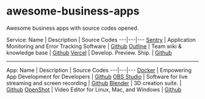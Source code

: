 # awesome-business-apps
Awesome business apps with source codes opened.

Service:
Name | Description | Source Codes
---|---|---
[Sentry](https://sentry.io/) | Application Monitoring and Error Tracking Software | [Github](https://github.com/getsentry/sentry)
[Outline](https://www.getoutline.com/) | Team wiki & knowledge base | [Github](https://github.com/outline/outline)
[Vercel](https://vercel.com/) | Develop. Preview. Ship. |  [Github](https://github.com/zeit)

---

App:
Name | Description | Source Codes
---|---|---
[Docker](https://www.docker.com/) | Empowering App Development for Developers | [Github](https://github.com/docker)
[OBS Studio](https://obsproject.com/) | Software for live streaming and screen recording | [Github](https://github.com/obsproject/obs-studio)
[Blender](https://www.blender.org/) | 3D creation suite. | [Github](https://github.com/blender/blender)
[OpenShot](https://www.openshot.org/) |  Video Editor for Linux, Mac, and Windows | [Github](https://github.com/OpenShot/openshot-qt)
